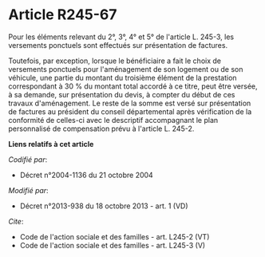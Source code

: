 # Article R245-67

Pour les éléments relevant du 2°, 3°, 4° et 5° de l'article L. 245-3, les versements ponctuels sont effectués sur
présentation de factures. 

Toutefois, par exception, lorsque le bénéficiaire a fait le choix de versements ponctuels pour l'aménagement de son logement
ou de son véhicule, une partie du montant du troisième élément de la prestation correspondant à 30 % du montant total accordé
à ce titre, peut être versée, à sa demande, sur présentation du devis, à compter du début de ces travaux d'aménagement. Le
reste de la somme est versé sur présentation de factures au président du conseil départemental après vérification de la
conformité de celles-ci avec le descriptif accompagnant le plan personnalisé de compensation prévu à l'article L. 245-2.

**Liens relatifs à cet article**

_Codifié par_:

  - Décret n°2004-1136 du 21 octobre 2004

_Modifié par_:

  - Décret n°2013-938 du 18 octobre 2013 - art. 1 (VD)

_Cite_:

  - Code de l'action sociale et des familles - art. L245-2 (VT)
  - Code de l'action sociale et des familles - art. L245-3 (V)
